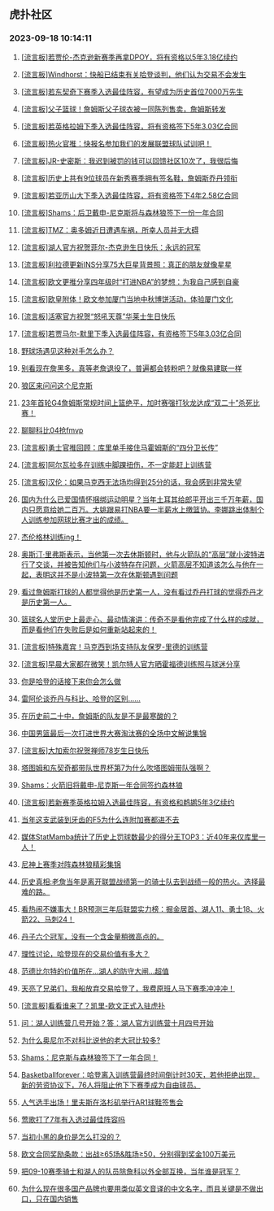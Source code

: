 ## 虎扑社区 
### 2023-09-18 10:14:11

1. [[流言板]若贾伦-杰克逊新赛季再拿DPOY，将有资格以5年3.18亿续约](https://bbs.hupu.com/62142543.html)

2. [[流言板]Windhorst：快船已结束有关哈登谈判，他们认为交易不会发生](https://bbs.hupu.com/62143436.html)

3. [[流言板]若东契奇下赛季入选最佳阵容，有望成为历史首位7000万先生](https://bbs.hupu.com/62143333.html)

4. [[流言板]父子篮球！詹姆斯父子球衣被一同陈列售卖，詹姆斯转发](https://bbs.hupu.com/62142791.html)

5. [[流言板]若英格拉姆下季入选最佳阵容，将有资格签下5年3.03亿合同](https://bbs.hupu.com/62143035.html)

6. [[流言板]热火官推：快报名参加我们的发展联盟球队试训吧！](https://bbs.hupu.com/62142467.html)

7. [[流言板]JR-史密斯：我迟到被罚的钱可以回馈社区10次了，我很后悔](https://bbs.hupu.com/62143345.html)

8. [[流言板]历史上共有9位球员在新秀赛季拥有签名鞋，詹姆斯乔丹领衔](https://bbs.hupu.com/62142967.html)

9. [[流言板]若亚历山大下季入选最佳阵容，将有资格签下4年2.58亿合同](https://bbs.hupu.com/62142987.html)

10. [[流言板]Shams：后卫戴申-尼克斯将与森林狼签下一份一年合同](https://bbs.hupu.com/62141436.html)

11. [[流言板]TMZ：奥多姆近日遭遇车祸，所幸人员并无大碍](https://bbs.hupu.com/62143045.html)

12. [[流言板]湖人官方祝贺菲尔-杰克逊生日快乐：永远的冠军](https://bbs.hupu.com/62142783.html)

13. [[流言板]利拉德更新INS分享75大巨星背景照：真正的朋友就像星星](https://bbs.hupu.com/62142780.html)

14. [[流言板]欧文更推分享四年级时“打进NBA”的梦想：为我自己感到自豪](https://bbs.hupu.com/62142992.html)

15. [[流言板]欧皇附体！欧文参加厦门当地中秋博饼活动，体验厦门文化](https://bbs.hupu.com/62139570.html)

16. [[流言板]活塞官方祝贺“怒吼天尊”华莱士生日快乐](https://bbs.hupu.com/62142485.html)

17. [[流言板]若贾马尔-默里下季入选最佳阵容，有资格签下5年3.03亿合同](https://bbs.hupu.com/62143431.html)

18. [野球场遇见这种对手怎么办？](https://bbs.hupu.com/62139826.html)

19. [别看现在詹黑多，真等老詹退役了，普遍都会转粉吧？就像易建联一样](https://bbs.hupu.com/62142762.html)

20. [狼区来问问这个尼克斯](https://bbs.hupu.com/62142994.html)

21. [23年首轮G4詹姆斯常规时间上篮绝平，加时赛强打狄龙达成“双二十”杀死比赛！](https://bbs.hupu.com/62142650.html)

22. [聊聊科比04抢fmvp](https://bbs.hupu.com/62142727.html)

23. [[流言板]勇士官推回顾：库里单手接住马霍姆斯的“四分卫长传”](https://bbs.hupu.com/62142938.html)

24. [[流言板]阿尔瓦拉多在训练中脚踝扭伤，不一定能赶上训练营](https://bbs.hupu.com/62142519.html)

25. [[流言板]汉伦：如果马克西无法场均得到25分的话，我会感到非常失望](https://bbs.hupu.com/62143304.html)

26. [国内为什么已爱国情怀捆绑运动明星？当年土耳其给郎平开出三千万年薪，国内只愿意给她二百万。大姚跟易打NBA要一半薪水上缴篮协。李娜跳出体制个人训练参加网球比赛才出的成绩。](https://bbs.hupu.com/62143249.html)

27. [杰伦格林训练ing！](https://bbs.hupu.com/62142562.html)

28. [奥斯汀·里弗斯表示，当他第一次去休斯顿时，他与火箭队的“高层”就小波特进行了交谈，并被告知他们与小波特存在问题，火箭高层不知道该怎么与他在一起，表明这并不是小波特第一次在休斯顿遇到问题](https://bbs.hupu.com/62142955.html)

29. [看过詹姆斯打球的人都觉得他是历史第一人，没有看过乔丹打球的觉得乔丹才是历史第一人。](https://bbs.hupu.com/62143231.html)

30. [篮球名人堂历史上最走心、最动情演讲：传奇不是看他完成了什么样的成就，而是看他们在失败后是如何重新站起来的！](https://bbs.hupu.com/62142648.html)

31. [[流言板]特殊嘉宾！马克西到场支持队友保罗-里德的训练营](https://bbs.hupu.com/62143399.html)

32. [[流言板]早晨大家都在微笑！凯尔特人官方晒霍福德训练照与球迷分享](https://bbs.hupu.com/62143372.html)

33. [你是哈登的话接下来你会怎么做](https://bbs.hupu.com/62142588.html)

34. [雷阿伦谈乔丹与科比、哈登的区别……](https://bbs.hupu.com/62142677.html)

35. [在历史前二十中，詹姆斯的队友是不是最寒酸的？](https://bbs.hupu.com/62143155.html)

36. [中国男篮最后一次打进世界大赛淘汰赛的全场中文解说集锦](https://bbs.hupu.com/62138635.html)

37. [[流言板]大加索尔祝贺禅师78岁生日快乐](https://bbs.hupu.com/62142446.html)

38. [塔图姆和东契奇都带队世界杯第7为什么吹塔图姆带队强啊？](https://bbs.hupu.com/62142708.html)

39. [Shams：火箭旧将戴申-尼克斯一年合同签约森林狼](https://bbs.hupu.com/62141441.html)

40. [[流言板]若新赛季英格拉姆入选最佳阵容，有资格和鹈鹕5年3亿续约](https://bbs.hupu.com/62143055.html)

41. [当年这支武装到牙齿的F5为什么连附加赛都进不去](https://bbs.hupu.com/62143152.html)

42. [媒体StatMamba统计了历史上罚球数最少的得分王TOP3：近40年来仅库里一人！](https://bbs.hupu.com/62143325.html)

43. [尼神上赛季对阵森林狼精彩集锦](https://bbs.hupu.com/62143191.html)

44. [历史真相:老詹当年是离开联盟战绩第一的骑士队去到战绩一般的热火。选择最难的路。](https://bbs.hupu.com/62143577.html)

45. [看热闹不嫌事大！BR预测三年后联盟实力榜：掘金居首、湖人11、勇士18、火箭22、马刺24！](https://bbs.hupu.com/62143015.html)

46. [丹子六个冠军，没有一个含金量稍微高点的。](https://bbs.hupu.com/62143321.html)

47. [理性讨论，哈登现在的交易价值有多大？](https://bbs.hupu.com/62143458.html)

48. [范德比尔特的价值所在…湖人的防守大闸…超值](https://bbs.hupu.com/62143145.html)

49. [天亮了兄弟们，我船放弃交易哈登了，我费原班人马下赛季冲冲冲！](https://bbs.hupu.com/62142866.html)

50. [[流言板]看看谁来了？凯里-欧文正式入驻虎扑](https://bbs.hupu.com/62136009.html)

51. [问：湖人训练营几号开始？答：湖人官方训练营十月四号开始](https://bbs.hupu.com/62142947.html)

52. [为什么奥尼尔不对科比说他的老大冠比较多?](https://bbs.hupu.com/62142793.html)

53. [Shams：尼克斯与森林狼签下了一年合同！](https://bbs.hupu.com/62142575.html)

54. [Basketballforever：哈登离入训练营最终时间倒计时30天，若他拒绝出现，新的劳资协议下，76人将阻止他下下赛季成为自由球员。](https://bbs.hupu.com/62143040.html)

55. [人气选手出场！里夫斯在洛杉矶举行AR1球鞋签售会](https://bbs.hupu.com/62142980.html)

56. [莺歌打了7年有入选过最佳阵容吗](https://bbs.hupu.com/62142825.html)

57. [当初小黑的身价是怎么打没的？](https://bbs.hupu.com/62142957.html)

58. [欧文合同奖励条款：出战≥65场&胜场≥50，分别得到奖金100万美元](https://bbs.hupu.com/62142702.html)

59. [把09-10赛季骑士和湖人的队员除詹科以外全部互换，当年谁是冠军？](https://bbs.hupu.com/62142837.html)

60. [为什么现在很多国产品牌也要用类似英文音译的中文名字，而且关键是不做出口，只在国内销售](https://bbs.hupu.com/62142804.html)

